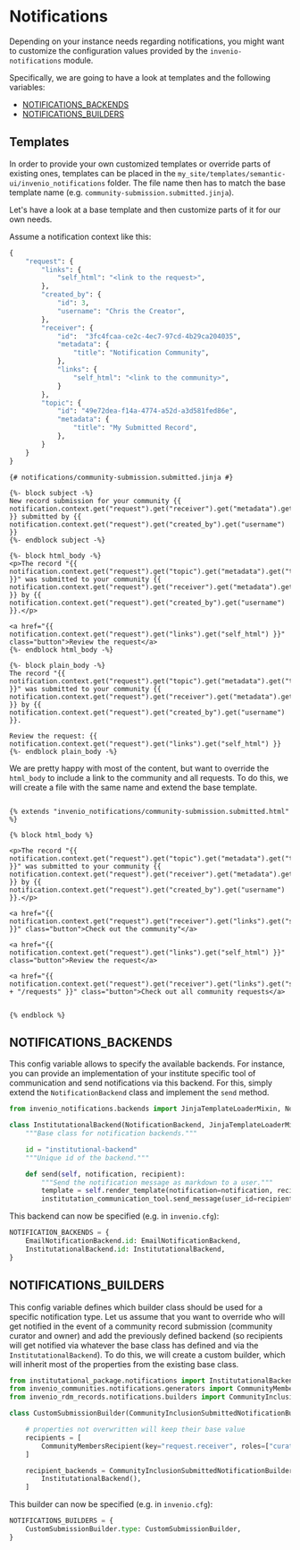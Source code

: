 # Notifications

Depending on your instance needs regarding notifications, you might want to customize the configuration values provided by the `invenio-notifications` module.

Specifically, we are going to have a look at templates and the following variables:

- [NOTIFICATIONS_BACKENDS](#notifications_backends)
- [NOTIFICATIONS_BUILDERS](#notifications_builders)

## Templates

In order to provide your own customized templates or override parts of existing ones, templates can be placed in the `my_site/templates/semantic-ui/invenio_notifications` folder. The file name then has to match the base template name (e.g. `community-submission.submitted.jinja`).

Let's have a look at a base template and then customize parts of it for our own needs.

Assume a notification context like this:

```py
{
    "request": {
        "links": {
            "self_html": "<link to the request>",
        },
        "created_by": {
            "id": 3,
            "username": "Chris the Creator",
        },
        "receiver": {
            "id":  "3fc4fcaa-ce2c-4ec7-97cd-4b29ca204035",
            "metadata": {
                "title": "Notification Community",
            },
            "links": {
                "self_html": "<link to the community>",
            }
        },
        "topic": {
            "id": "49e72dea-f14a-4774-a52d-a3d581fed86e",
            "metadata": {
                "title": "My Submitted Record",
            },
        }
    }
}
```

```jinja
{# notifications/community-submission.submitted.jinja #}

{%- block subject -%}
New record submission for your community {{ notification.context.get("request").get("receiver").get("metadata").get("title") }} submitted by {{ notification.context.get("request").get("created_by").get("username") }}
{%- endblock subject -%}

{%- block html_body -%}
<p>The record "{{ notification.context.get("request").get("topic").get("metadata").get("title") }}" was submitted to your community {{ notification.context.get("request").get("receiver").get("metadata").get("title") }} by {{ notification.context.get("request").get("created_by").get("username") }}.</p>

<a href="{{ notification.context.get("request").get("links").get("self_html") }}" class="button">Review the request</a>
{%- endblock html_body -%}

{%- block plain_body -%}
The record "{{ notification.context.get("request").get("topic").get("metadata").get("title") }}" was submitted to your community {{ notification.context.get("request").get("receiver").get("metadata").get("title") }} by {{ notification.context.get("request").get("created_by").get("username") }}.

Review the request: {{ notification.context.get("request").get("links").get("self_html") }}
{%- endblock plain_body -%}
```

We are pretty happy with most of the content, but want to override the `html_body` to include a link to the community and all requests.
To do this, we will create a file with the same name and extend the base template.

```jinja

{% extends "invenio_notifications/community-submission.submitted.html" %}

{% block html_body %}

<p>The record "{{ notification.context.get("request").get("topic").get("metadata").get("title") }}" was submitted to your community {{ notification.context.get("request").get("receiver").get("metadata").get("title") }} by {{ notification.context.get("request").get("created_by").get("username") }}.</p>

<a href="{{ notification.context.get("request").get("receiver").get("links").get("self_html") }}" class="button">Check out the community"</a>

<a href="{{ notification.context.get("request").get("links").get("self_html") }}" class="button">Review the request</a>

<a href="{{ notification.context.get("request").get("receiver").get("links").get("self_html") + "/requests" }}" class="button">Check out all community requests</a>


{% endblock %}
```

## NOTIFICATIONS_BACKENDS

This config variable allows to specify the available backends.
For instance, you can provide an implementation of your institute specific tool of communication and send notifications via this backend. For this, simply extend the `NotificationBackend` class and implement the `send` method.

```py
from invenio_notifications.backends import JinjaTemplateLoaderMixin, NotificationBackend,

class InstitutationalBackend(NotificationBackend, JinjaTemplateLoaderMixin):
    """Base class for notification backends."""

    id = "institutional-backend"
    """Unique id of the backend."""

    def send(self, notification, recipient):
        """Send the notification message as markdown to a user."""
        template = self.render_template(notification=notification, recipient=recipient)
        institutation_communication_tool.send_message(user_id=recipient.data["id"], template["md_body"])
```

This backend can now be specified (e.g. in `invenio.cfg`):

```py
NOTIFICATION_BACKENDS = {
    EmailNotificationBackend.id: EmailNotificationBackend,
    InstitutationalBackend.id: InstitutationalBackend,
}
```

## NOTIFICATIONS_BUILDERS

This config variable defines which builder class should be used for a specific notification type.
Let us assume that you want to override who will get notified in the event of a community record submission (community curator and owner) and add the previously defined backend (so recipients will get notified via whatever the base class has defined and via the `InstitutationalBackend`).
To do this, we will create a custom builder, which will inherit most of the properties from the existing base class.

```py
from institutational_package.notifications import InstitutationalBackend
from invenio_communities.notifications.generators import CommunityMembersRecipient
from invenio_rdm_records.notifications.builders import CommunityInclusionSubmittedNotificationBuilder

class CustomSubmissionBuilder(CommunityInclusionSubmittedNotificationBuilder):

    # properties not overwritten will keep their base value
    recipients = [
        CommunityMembersRecipient(key="request.receiver", roles=["curator", "owner"]),
    ]

    recipient_backends = CommunityInclusionSubmittedNotificationBuilder.recipient_backends + [
        InstitutationalBackend(),
    ]
```

This builder can now be specified (e.g. in `invenio.cfg`):

```py
NOTIFICATIONS_BUILDERS = {
    CustomSubmissionBuilder.type: CustomSubmissionBuilder,
}
```
